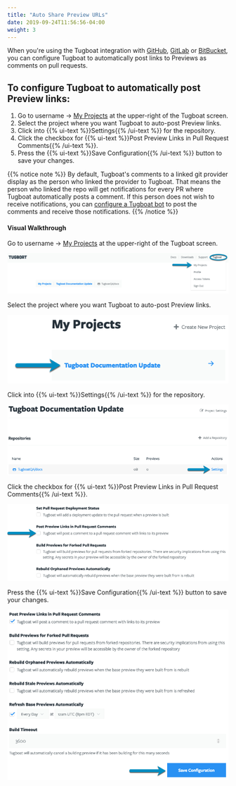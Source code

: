 ```yaml
---
title: "Auto Share Preview URLs"
date: 2019-09-24T11:56:56-04:00
weight: 3
---
```


When you're using the Tugboat integration with
[GitHub](/setting-up-tugboat/connect-with-your-provider/#github),
[GitLab](/setting-up-tugboat/connect-with-your-provider/#gitlab) or
[BitBucket](/setting-up-tugboat/connect-with-your-provider/#bitbucket), you can
configure Tugboat to automatically post links to Previews as comments on pull
requests.

## To configure Tugboat to automatically post Preview links:

1. Go to username -> [My Projects](https://dashboard.tugboat.qa/projects) at the
   upper-right of the Tugboat screen.
2. Select the project where you want Tugboat to auto-post Preview links.
3. Click into {{% ui-text %}}Settings{{% /ui-text %}} for the repository.
4. Click the checkbox for {{% ui-text %}}Post Preview Links in Pull Request
   Comments{{% /ui-text %}}.
5. Press the {{% ui-text %}}Save Configuration{{% /ui-text %}} button to save
   your changes.

{{% notice note %}} By default, Tugboat's comments to a linked git provider
display as the person who linked the provider to Tugboat. That means the person
who linked the repo will get notifications for every PR where Tugboat
automatically posts a comment. If this person does not wish to receive
notifications, you can
[configure a Tugboat bot](/administer-tugboat-crew/user-admin/#add-a-tugboat-bot-to-your-team)
to post the comments and receive those notifications. {{% /notice %}}

#### Visual Walkthrough

Go to username -> [My Projects](https://dashboard.tugboat.qa/projects) at the
upper-right of the Tugboat screen.

![Go to username -> My Projects](/_images/go-to-user-my-projects.png)

Select the project where you want Tugboat to auto-post Preview links.

![Select the project](/_images/select-a-project.png)

Click into {{% ui-text %}}Settings{{% /ui-text %}} for the repository.

![Go to Repository Settings](/_images/go-to-repository-settings.png)

Click the checkbox for {{% ui-text %}}Post Preview Links in Pull Request
Comments{{% /ui-text %}}.

![Click the checkbox next to Post Preview Links in Pull Request Comments](/_images/share-preview-post-preview-links-in-pull-request-comments.png)

Press the {{% ui-text %}}Save Configuration{{% /ui-text %}} button to save your
changes.

![Press the Save Configuration button](/_images/share-preview-repo-settings-save-configuration.png)
